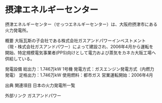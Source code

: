 # 摂津エネルギーセンター

摂津エネルギーセンター（せっつエネルギーセンター）は、大阪府摂津市にある火力発電所。

概要
大阪瓦斯の子会社である株式会社ガスアンドパワーインベストメント（現・株式会社ガスアンドパワー）によって建設され、2006年4月から運転を開始、特定規模電気事業者(PPS)向けとして電力および蒸気をカネカ大阪工場へ供給している。

発電設備
総出力：1.746万kW
1号機
発電方式：ガスエンジン発電方式（内燃力発電）
定格出力：1.746万kW
使用燃料：都市ガス
営業運転開始：2006年4月

出典
関連項目
日本の火力発電所一覧

外部リンク
ガスアンドパワー